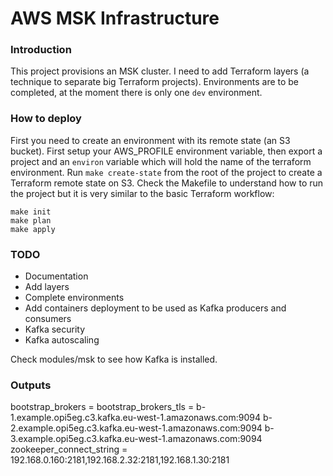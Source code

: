 # AWS MSK Infrastructure

### Introduction

This project provisions an MSK cluster. I need to add Terraform layers (a technique to separate big Terraform projects). Environments are to be completed, at the moment there is only one `dev` environment.

### How to deploy
First you need to create an environment with its remote state (an S3 bucket).
First setup your AWS_PROFILE environment variable, then export a project and an
`environ` variable which will hold the name of the terraform environment.
Run `make create-state` from the root of the project to create a Terraform remote state on S3.
Check the Makefile to understand how to run the project but it is very similar
to the basic Terraform workflow:
```
make init
make plan
make apply
```

### TODO
* Documentation
* Add layers
* Complete environments
* Add containers deployment to be used as Kafka producers and consumers
* Kafka security
* Kafka autoscaling

Check modules/msk to see how Kafka is installed.

### Outputs

bootstrap_brokers =
bootstrap_brokers_tls =
  b-1.example.opi5eg.c3.kafka.eu-west-1.amazonaws.com:9094
  b-2.example.opi5eg.c3.kafka.eu-west-1.amazonaws.com:9094
  b-3.example.opi5eg.c3.kafka.eu-west-1.amazonaws.com:9094
zookeeper_connect_string = 192.168.0.160:2181,192.168.2.32:2181,192.168.1.30:2181
